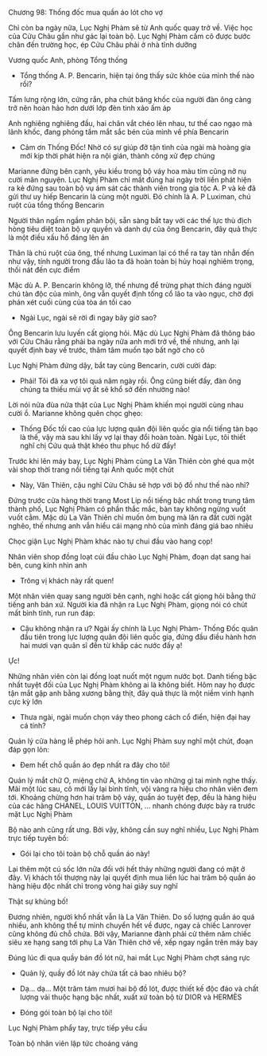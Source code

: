 




Chương 98: Thống đốc mua quần áo lót cho vợ

Chỉ còn ba ngày nữa, Lục Nghị Phàm sẽ từ Anh quốc quay trở về. Việc học của Cửu Châu gần như gác lại toàn bộ. Lục Nghị Phàm cấm cô được bước chân đến trường học, ép Cửu Châu phải ở nhà tĩnh dưỡng

Vương quốc Anh, phòng Tổng thống

- Tổng thống A. P. Bencarin, hiện tại ông thấy sức khỏe của mình thế nào rồi?

Tấm lưng rộng lớn, cứng rắn, pha chút băng khốc của người đàn ông càng trở nên hoàn hảo hơn dưới lớp đèn tinh xảo ấm áp

Anh nghiêng nghiêng đầu, hai chân vắt chéo lên nhau, tư thế cao ngạo mà lãnh khốc, đang phóng tầm mắt sắc bén của mình về phía Bencarin

- Cảm ơn Thống Đốc! Nhờ có sự giúp đỡ tận tình của ngài mà hoàng gia mới kịp thời phát hiện ra nội gián, thành công xử đẹp chúng

Marianne đứng bên cạnh, yêu kiều trong bộ váy hoa màu tím cũng nở nụ cười mãn nguyện. Lục Nghị Phàm chỉ mất đúng hai ngày trời liền phát hiện ra kẻ đứng sau toàn bộ vụ ám sát các thành viên trong gia tộc A. P và kẻ đã gửi thư uy hiếp Bencarin là cùng một người. Đó chính là A. P Luximan, chú ruột của tổng thống Bencarin

Người thân ngấm ngầm phản bội, sẵn sàng bắt tay với các thế lực thù địch hòng tiêu diệt toàn bộ uy quyền và danh dự của ông Bencarin, đây quả thực là một điều xấu hổ đáng lên án


Thân là chú ruột của ông, thế nhưng Luximan lại có thể ra tay tàn nhẫn đến như vậy, tính người trong đầu lão ta đã hoàn toàn bị hủy hoại nghiêm trọng, thối nát đến cực điểm

Mặc dù A. P. Bencarin không lỡ, thế nhưng để trừng phạt thích đáng người chú tàn độc của mình, ông vẫn quyết định tống cổ lão ta vào ngục, chờ đợi phán xét cuối cùng của tòa án tối cao

- Ngài Lục, ngài sẽ rời đi ngay bây giờ sao?

Ông Bencarin lưu luyến cất giọng hỏi. Mặc dù Lục Nghị Phàm đã thông báo với Cửu Châu rằng phải ba ngày nữa anh mới trở về, thế nhưng, anh lại quyết định bay về trước, thâm tâm muốn tạo bất ngờ cho cô

Lục Nghị Phàm đứng dậy, bắt tay cùng Bencarin, cười cười đáp:

- Phải! Tôi đã xa vợ tôi quá năm ngày rồi. Ông cũng biết đấy, đàn ông chúng ta thiếu mùi vợ ắt sẽ khổ sở đến nhường nào!

Lời nói nửa đùa nửa thật của Lục Nghị Phàm khiến mọi người cùng nhau cười ồ. Marianne không quên chọc ghẹo:

- Thống Đốc tối cao của lực lượng quân đội liên quốc gia nổi tiếng tàn bạo là thế, vậy mà sau khi lấy vợ lại thay đổi hoàn toàn. Ngài Lục, tôi thiết nghĩ chị Cửu quả thật khéo thu phục hổ dữ đấy!

Trước khi lên máy bay, Lục Nghị Phàm cùng La Vân Thiên còn ghé qua một vài shop thời trang nổi tiếng tại Anh quốc một chút

- Này, Vân Thiên, cậu nghĩ Cửu Châu sẽ hợp với bộ đồ như thế nào nhỉ?

Đứng trước cửa hàng thời trang Most Lip nổi tiếng bậc nhất trong trung tâm thành phố, Lục Nghị Phàm có phần thắc mắc, bàn tay không ngừng vuốt vuốt cằm. Mặc dù La Vân Thiên chỉ muốn ôm bụng mà lăn ra đất cười ngặt nghẽo, thế nhưng anh vẫn hiểu cái mạng nhỏ của mình đáng giá bao nhiêu

Chọc giận Lục Nghị Phàm khác nào tự chui đầu vào hang cọp!

Nhân viên shop đồng loạt cúi đầu chào Lục Nghị Phàm, đoạn dạt sang hai bên, cung kính nhìn anh


- Trông vị khách này rất quen!

Một nhân viên quay sang người bên cạnh, nghi hoặc cất giọng hỏi bằng thứ tiếng anh bản xứ. Người kia đã nhận ra Lục Nghị Phàm, giọng nói có chút mất bình tĩnh, run run đáp:

- Cậu không nhận ra ư? Ngài ấy chính là Lục Nghị Phàm- Thống Đốc quân đầu tiên trong lực lượng quân đội liên quốc gia, đứng đầu điều hành hơn hai mươi vạn quân sĩ đến từ khắp các nước đấy ạ!

Ực!

Những nhân viên còn lại đồng loạt nuốt một ngụm nước bọt. Danh tiếng bậc nhất tuyệt đối của Lục Nghị Phàm không ai là không biết. Hôm nay họ được tận mắt gặp anh bằng xương bằng thịt, đây quả thực là một niềm vinh hạnh cực kỳ lớn

- Thưa ngài, ngài muốn chọn váy theo phong cách cổ điển, hiện đại hay cá tính?

Quản lý cửa hàng lễ phép hỏi anh. Lục Nghị Phàm suy nghĩ một chút, đoạn đáp gọn lỏn:

- Đem hết chỗ quần áo đẹp nhất ra đây cho tôi!

Quản lý mắt chữ O, miệng chữ A, không tin vào những gì tai mình nghe thấy. Mãi một lúc sau, cô mới lấy lại bình tĩnh, vội vàng ra hiệu cho nhân viên đem tới. Khoảng chừng hơn hai trăm bộ váy, quần áo tuyệt đẹp, đều là hàng hiệu của các hãng CHANEL, LOUIS VUITTON, ... nhanh chóng được bày ra trước mặt Lục Nghị Phàm

Bộ nào anh cũng rất ưng. Bởi vậy, không cần suy nghĩ nhiều, Lục Nghị Phàm trực tiếp tuyên bố:

- Gói lại cho tôi toàn bộ chỗ quần áo này!

Lại thêm một cú sốc lớn nữa đối với hết thảy những người đang có mặt ở đây. Vị khách tối thượng này lại quyết định mua liền lúc hai trăm bộ quần áo hàng hiệu độc nhất chỉ trong vòng hai giây suy nghĩ

Thật sự khủng bố!

Đương nhiên, người khổ nhất vẫn là La Vân Thiên. Do số lượng quần áo quá nhiều, anh không thể tự mình chuyển hết về được, ngay cả chiếc Lanrover cũng không đủ chỗ chứa. Bởi vậy, Marianne đành phải cử thêm năm chiếc siêu xe hạng sang tới phụ La Vân Thiên chở về, xếp ngay ngắn trên máy bay

Đúng lúc đi qua quầy bán đồ lót nữ, hai mắt Lục Nghị Phàm chợt sáng rực

- Quản lý, quầy đồ lót này chứa tất cả bao nhiêu bộ?

- Dạ... dạ... Một trăm tám mươi hai bộ đồ lót, được thiết kế độc đáo và chất lượng vải thuộc hạng bậc nhất, xuất xứ toàn bộ từ DIOR và HERMÈS

- Đóng gói toàn bộ lại cho tôi!

Lục Nghị Phàm phẩy tay, trực tiếp yêu cầu

Toàn bộ nhân viên lập tức choáng váng




